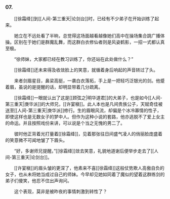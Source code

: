 ### 07.

　　[[徐霜绛]]到[[人间-第三重天|论剑台]]时，已经有不少弟子在开始训练了起来。

　　她立在不远处看了半晌，总觉得这场面越看越像她们高中在操场集合跳广播体操。区别在于她们是群魔乱舞，而这群白衣修仙者则是风姿鹤影，一招一式都认真至极。

　　“徐师妹，大家都已经在教习训练了，你还站在此处做什么？”

　　[[徐霜绛]]还未来得及收敛脸上的笑意，就循着身后响起的声音转过了头。

　　来者剑眉星目，鼻梁高挺，一袭白衣落拓，手上是一把轻巧泛银光的剑。他蹙着眉，虽说的是提醒的话，却明显带着几分疏离。

　　[[徐霜绛]]一眼就认出了这是[[顾弦之|明华道君]]的大弟子，也是如今[[人间-第三重天|庚华派]]的大师兄，[[许宴稹]]。此人本也是凡间贵族公子，天赋奇佳被送至[[人间-第三重天|庚华派]]修行。生的眉眼风流，却偏是个冰冷寡情的性子，即使这样也是无数女子的梦中人。但作为这种小说的套路，他亦逃脱不了爱上女主的命运。并且按照戏份来讲，可以说是个当之无愧的男二了。

　　彼时他正背着光打量着[[徐霜绛]]，见着那张往日间盛气凌人的俏丽脸庞盛着的笑意微不可闻地皱了下眉头。

　　“好，多谢师兄提醒。”[[徐霜绛]]敛去笑意，礼貌地道谢后便举步走去了[[人间-第三重天|论剑台]]。

　　[[许宴稹]]的眉头皱的更深了，他素来不喜[[徐霜绛]]这般仗势欺人高傲自负的女子，也从未将她当成过自己的师妹。今早却见她如同着了魔似的望着这群练剑的弟子们傻笑，他忍不住出声询问。

　　这个表现，莫非是被昨夜的事情刺激到转性了？
